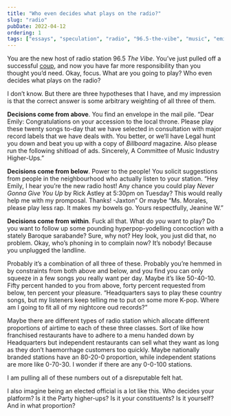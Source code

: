 ```yaml
---
title: "Who even decides what plays on the radio?"
slug: "radio"
pubDate: 2022-04-12
ordering: 1
tags: ["essays", "speculation", "radio", "96.5-the-vibe", "music", "emily"]
---
```


<span class="small-caps">You are the new host</span> of radio station 96.5 _The Vibe_. You’ve just pulled off a successful [coup](/posts/2022/02/28/the-vibe/), and now you have far more responsibility than you thought you’d need. Okay, focus. What are you going to play? Who even decides what plays on the radio?

I don’t know. But there are three hypotheses that I have, and my impression is that the correct answer is some arbitrary weighting of all three of them.

**Decisions come from above**. You find an envelope in the mail pile. “Dear Emily: Congratulations on your accession to the local throne. Please play these twenty songs to-day that we have selected in consultation with major record labels that we have deals with. You better, or we’ll have Legal hunt you down and beat you up with a copy of _Billboard_ magazine. Also please run the following shitload of ads. Sincerely, A Committee of Music Industry Higher-Ups.”

**Decisions come from below**. Power to the people! You solicit suggestions from people in the neighbourhood who actually listen to your station. “Hey Emily, I hear you’re the new radio host! Any chance you could play _Never Gonna Give You Up_ by Rick Astley at 5:30pm on Tuesday? This would really help me with my promposal. Thanks! -Jaxton” Or maybe “Ms. Morales, please play less rap. It makes my bowels go. Yours respectfully, Jeanine W.”

**Decisions come from within**. Fuck all that. What do _you_ want to play? Do you want to follow up some pounding hyperpop-yodelling concoction with a stately Baroque sarabande? Sure, why not? Hey look, you just did that, no problem. Okay, who’s phoning in to complain now? It’s nobody! Because you unplugged the landline.

Probably it’s a combination of all three of these. Probably you’re hemmed in by constraints from both above and below, and you find you can only squeeze in a few songs _you_ really want per day. Maybe it’s like 50-40-10. Fifty percent handed to you from above, forty percent requested from below, ten percent your pleasure. “Headquarters says to play these country songs, but my listeners keep telling me to put on some more K-pop. Where am I going to fit all of my nightcore oud records?”

Maybe there are different types of radio station which allocate different proportions of airtime to each of these three classes. Sort of like how franchised restaurants have to adhere to a menu handed down by Headquarters but independent restaurants can sell what they want as long as they don’t haemorrhage customers too quickly. Maybe nationally branded stations have an 80-20-0 proportion, while independent stations are more like 0-70-30. I wonder if there are any 0-0-100 stations.

I am pulling all of these numbers out of a disreputable felt hat.

I also imagine being an elected official is a lot like this. Who decides your platform? Is it the Party higher-ups? Is it your constituents? Is it yourself? And in what proportion?